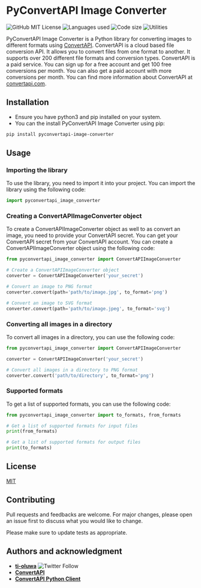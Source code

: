 # PyConvertAPI Image Converter
![GitHub MIT License](https://img.shields.io/github/license/ti-oluwa/pyconvertapi_image_converter?color=%23E1e5&style=plastic)
![Languages used](https://img.shields.io/github/languages/top/ti-oluwa/pyconvertapi_image_converter)
![Code size](https://img.shields.io/github/languages/code-size/ti-oluwa/pyconvertapi_image_converter)
![Utilities](https://img.shields.io/badge/Utilities-1-blue?style=plastic)

PyConvertAPI Image Converter is a Python library for converting images to different formats using [ConvertAPI](https://www.convertapi.com/). ConvertAPI is a cloud based file conversion API. It allows you to convert files from one format to another. It supports over 200 different file formats and conversion types. ConvertAPI is a paid service. You can sign up for a free account and get 100 free conversions per month. You can also get a paid account with more conversions per month. You can find more information about ConvertAPI at [convertapi.com](https://www.convertapi.com/).

## Installation
* Ensure you have python3 and pip installed on your system.
* You can the install PyConvertAPI Image Converter using pip:

```bash
pip install pyconvertapi-image-converter
```

## Usage

### Importing the library
To use the library, you need to import it into your project. You can import the library using the following code:

```python
import pyconvertapi_image_converter
```


### Creating a ConvertAPIImageConverter object
To create a ConvertAPIImageConverter object as well to as convert an image, you need to provide your ConvertAPI secret. You can get your ConvertAPI secret from your ConvertAPI account. You can create a ConvertAPIImageConverter object using the following code:

```python
from pyconvertapi_image_converter import ConvertAPIImageConverter

# Create a ConvertAPIImageConverter object
converter = ConvertAPIImageConverter('your_secret')

# Convert an image to PNG format
converter.convert(path='path/to/image.jpg', to_format='png')

# Convert an image to SVG format
converter.convert(path='path/to/image.jpeg', to_format='svg')
```


### Converting all images in a directory
To convert all images in a directory, you can use the following code:

```python
from pyconvertapi_image_converter import ConvertAPIImageConverter

converter = ConvertAPIImageConverter('your_secret')

# Convert all images in a directory to PNG format
converter.convert('path/to/directory', to_format='png')
```


### Supported formats
To get a list of supported formats, you can use the following code:
```python
from pyconvertapi_image_converter import to_formats, from_formats

# Get a list of supported formats for input files
print(from_formats)

# Get a list of supported formats for output files
print(to_formats)
```

## License
[MIT](https://choosealicense.com/licenses/mit/)

## Contributing
Pull requests and feedbacks are welcome. For major changes, please open an issue first to discuss what you would like to change.

Please make sure to update tests as appropriate.

## Authors and acknowledgment

* [**ti-oluwa**](https://github.com/ti-oluwa) ![Twitter Follow](https://img.shields.io/twitter/follow/ti_oluwa_?style=social)
* [**ConvertAPI**](https://www.convertapi.com/)
* [**ConvertAPI Python Client**](https://github.com/ConvertAPI/convertapi-python)
